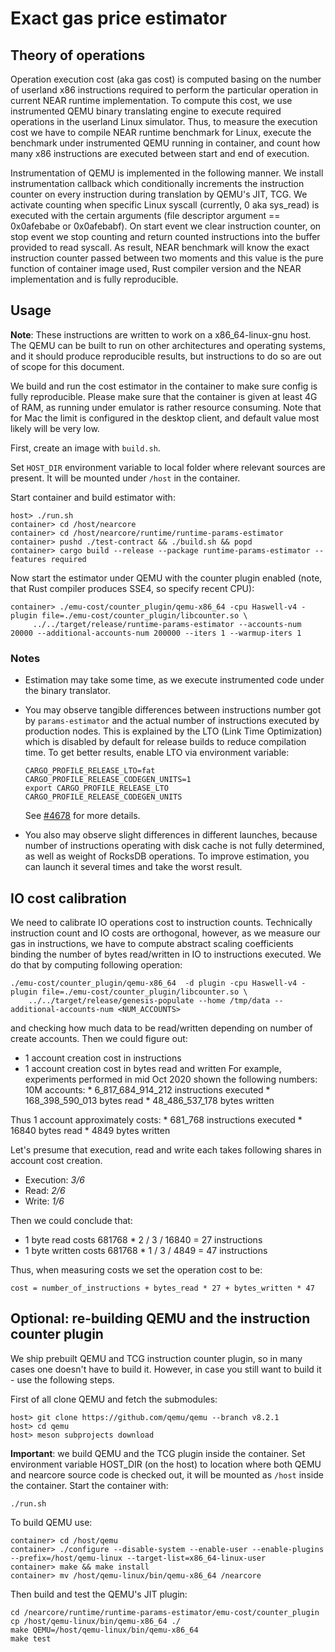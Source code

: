 # Exact gas price estimator

## Theory of operations

Operation execution cost (aka gas cost) is computed basing on the number of userland x86 instructions required to perform the
particular operation in current NEAR runtime implementation. To compute this cost, we use instrumented QEMU binary
translating engine to execute required operations in the userland Linux simulator.
Thus, to measure the execution cost we have to compile NEAR runtime benchmark for Linux, execute the benchmark under
instrumented QEMU running in container, and count how many x86 instructions are executed between start and end of execution.

Instrumentation of QEMU is implemented in the following manner. We install instrumentation callback which conditionally increments
the instruction counter on every instruction during translation by QEMU's JIT, TCG. We activate counting when specific Linux syscall
(currently, 0 aka sys_read) is executed with the certain arguments (file descriptor argument == 0x0afebabe or 0x0afebabf).
On start event we clear instruction counter, on stop event we stop counting and return counted instructions into the buffer provided
to read syscall. As result, NEAR benchmark will know the exact instruction counter passed between two moments and this value
is the pure function of container image used, Rust compiler version and the NEAR implementation and is fully reproducible.

## Usage

**Note**: These instructions are written to work on a x86_64-linux-gnu host. The QEMU can be built
to run on other architectures and operating systems, and it should produce reproducible results,
but instructions to do so are out of scope for this document.

We build and run the cost estimator in the container to make sure config is fully reproducible.
Please make sure that the container is given at least 4G of RAM, as running under emulator is rather resource consuming.
Note that for Mac the limit is configured in the desktop client, and default value most likely will be very low.

First, create an image with `build.sh`.

Set `HOST_DIR` environment variable to local folder where relevant sources are present.
It will be mounted under `/host` in the container.

Start container and build estimator with:

    host> ./run.sh
    container> cd /host/nearcore
    container> cd /host/nearcore/runtime/runtime-params-estimator
    container> pushd ./test-contract && ./build.sh && popd
    container> cargo build --release --package runtime-params-estimator --features required

Now start the estimator under QEMU with the counter plugin enabled (note, that Rust compiler produces SSE4, so specify recent CPU):

    container> ./emu-cost/counter_plugin/qemu-x86_64 -cpu Haswell-v4 -plugin file=./emu-cost/counter_plugin/libcounter.so \
         ../../target/release/runtime-params-estimator --accounts-num 20000 --additional-accounts-num 200000 --iters 1 --warmup-iters 1

### Notes

* Estimation may take some time, as we execute instrumented code under the binary translator.

* You may observe tangible differences between instructions number got by `params-estimator` and the actual number of instructions executed by production nodes.
  This is explained by the LTO (Link Time Optimization) which is disabled by default for release builds to reduce compilation time.
  To get better results, enable LTO via environment variable:

      CARGO_PROFILE_RELEASE_LTO=fat
      CARGO_PROFILE_RELEASE_CODEGEN_UNITS=1
      export CARGO_PROFILE_RELEASE_LTO CARGO_PROFILE_RELEASE_CODEGEN_UNITS

  See [#4678](https://github.com/near/nearcore/issues/4678) for more details.

* You also may observe slight differences in different launches, because number of instructions operating with disk cache is not fully determined, as well as weight of RocksDB operations.
  To improve estimation, you can launch it several times and take the worst result.

## IO cost calibration

We need to calibrate IO operations cost to instruction counts. Technically instruction count and IO costs are orthogonal,
however, as we measure our gas in instructions, we have to compute abstract scaling coefficients binding
the number of bytes read/written in IO to instructions executed.
We do that by computing following operation:

    ./emu-cost/counter_plugin/qemu-x86_64  -d plugin -cpu Haswell-v4 -plugin file=./emu-cost/counter_plugin/libcounter.so \
        ../../target/release/genesis-populate --home /tmp/data --additional-accounts-num <NUM_ACCOUNTS>

and checking how much data to be read/written depending on number of create accounts.
Then we could figure out:
   * 1 account creation cost in instructions
   * 1 account creation cost in bytes read and written
For example, experiments performed in mid Oct 2020 shown the following numbers:
10M accounts:
    * 6_817_684_914_212 instructions executed
    * 168_398_590_013 bytes read
    * 48_486_537_178 bytes written

Thus 1 account approximately costs:
    * 681_768 instructions executed
    * 16840 bytes read
    * 4849 bytes written

Let's presume that execution, read and write each takes following shares in account cost creation.
   * Execution: *3/6*
   * Read: *2/6*
   * Write: *1/6*

Then we could conclude that:
   * 1 byte read costs 681768 * 2 / 3 / 16840 = 27 instructions
   * 1 byte written costs 681768 * 1 / 3 / 4849 = 47 instructions

Thus, when measuring costs we set the operation cost to be:

    cost = number_of_instructions + bytes_read * 27 + bytes_written * 47

## Optional: re-building QEMU and the instruction counter plugin

We ship prebuilt QEMU and TCG instruction counter plugin, so in many cases one doesn't have to
build it. However, in case you still want to build it - use the following steps.

First of all clone QEMU and fetch the submodules:

    host> git clone https://github.com/qemu/qemu --branch v8.2.1
    host> cd qemu
    host> meson subprojects download

**Important**: we build QEMU and the TCG plugin inside the container. Set environment variable
HOST_DIR (on the host) to location where both QEMU and nearcore source code is checked out, it will
be mounted as `/host` inside the container. Start the container with:

    ./run.sh

To build QEMU use:

    container> cd /host/qemu
    container> ./configure --disable-system --enable-user --enable-plugins  --prefix=/host/qemu-linux --target-list=x86_64-linux-user
    container> make && make install
    container> mv /host/qemu-linux/bin/qemu-x86_64 /nearcore

Then build and test the QEMU's JIT plugin:

    cd /nearcore/runtime/runtime-params-estimator/emu-cost/counter_plugin
    cp /host/qemu-linux/bin/qemu-x86_64 ./
    make QEMU=/host/qemu-linux/bin/qemu-x86_64
    make test
